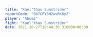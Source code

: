 ```yaml
---
title: "Kael'thas Sunstrider"
reportCode: "Bb7CFY8H2wvRK6yZ"
player: "Abumi"
fight: "Kael'thas Sunstrider"
date: 2021-10-27T18:44:38.310000+00:00
---
```

